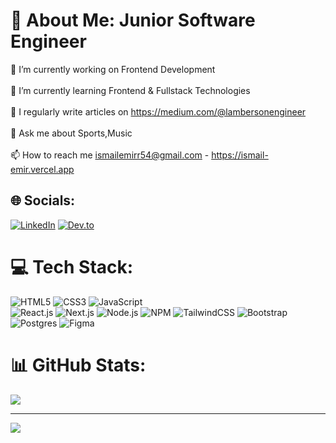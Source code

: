 # 💫 About Me: Junior Software Engineer
🔭 I’m currently working on Frontend Development<br><br>🌱 I’m currently learning Frontend & Fullstack Technologies<br><br>📝 I regularly write articles on https://medium.com/@lambersonengineer<br><br>💬 Ask me about Sports,Music<br><br>📫 How to reach me ismailemirr54@gmail.com - https://ismail-emir.vercel.app


## 🌐 Socials:
[![LinkedIn](https://img.shields.io/badge/LinkedIn-%230077B5.svg?logo=linkedin&logoColor=white)](https://linkedin.com/in/https://www.linkedin.com/in/lambersontr/) [![Dev.to](https://img.shields.io/badge/-DEV.to-orange)](https://dev.to/lambersonistaken) 

# 💻 Tech Stack:
![HTML5](https://img.shields.io/badge/html5-%23E34F26.svg?style=for-the-badge&logo=html5&logoColor=white) 
![CSS3](https://img.shields.io/badge/css3-%231572B6.svg?style=for-the-badge&logo=css3&logoColor=white) 
![JavaScript](https://img.shields.io/badge/javascript-%23323330.svg?style=for-the-badge&logo=javascript&logoColor=%23F7DF1E)  
![React.js](https://img.shields.io/badge/React-20232A?style=for-the-badge&logo=react&logoColor=61DAFB)
![Next.js](https://img.shields.io/badge/next.js-%23000000.svg?style=for-the-badge&logo=nextdotjs&logoColor=white) 
![Node.js](https://img.shields.io/badge/Node.js-339933?style=for-the-badge&logo=nodedotjs&logoColor=white)
![NPM](https://img.shields.io/badge/NPM-%23000000.svg?style=for-the-badge&logo=npm&logoColor=white)
![TailwindCSS](https://img.shields.io/badge/tailwindcss-%2338B2AC.svg?style=for-the-badge&logo=tailwind-css&logoColor=white) 
![Bootstrap](https://img.shields.io/badge/bootstrap-%23563D7C.svg?style=for-the-badge&logo=bootstrap&logoColor=white) 
![Postgres](https://img.shields.io/badge/postgres-%23316192.svg?style=for-the-badge&logo=postgresql&logoColor=white) 
![Figma](https://img.shields.io/badge/figma-%23F24E1E.svg?style=for-the-badge&logo=figma&logoColor=white)

# 📊 GitHub Stats:
![](https://github-readme-streak-stats.herokuapp.com/?user=Lambersonistaken&theme=merko&hide_border=true)<br/>

---
[![](https://visitcount.itsvg.in/api?id=Lambersonistaken&icon=3&color=8)](https://visitcount.itsvg.in)

<!-- Proudly created with GPRM ( https://gprm.itsvg.in ) -->
